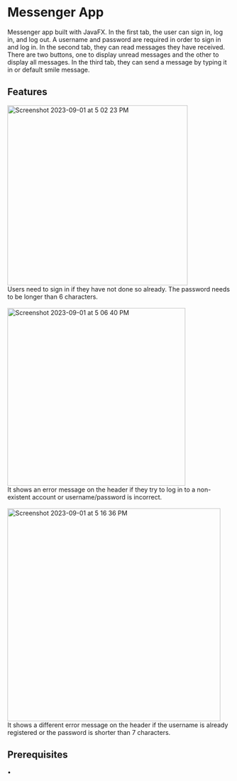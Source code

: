 # Messenger App
Messenger app built with JavaFX. In the first tab, the user can sign in, log in, and log out. A username and password are required in order to sign in and log in. In the second tab, they can read messages they have received. There are two buttons, one to display unread messages and the other to display all messages. In the third tab, they can send a message by typing it in or default smile message.

## Features
<img width="406" alt="Screenshot 2023-09-01 at 5 02 23 PM" src="https://github.com/makih2003/messenger/assets/139406942/d7c78b7a-6114-4112-8c54-c1627a3249f9">
<br>
Users need to sign in if they have not done so already. The password needs to be longer than 6 characters.
<br><br>

<img width="401" alt="Screenshot 2023-09-01 at 5 06 40 PM" src="https://github.com/makih2003/messenger/assets/139406942/c9262150-f3c5-4342-beec-3fb49825587b">
<br>
It shows an error message on the header if they try to log in to a non-existent account or username/password is incorrect. 
<br><br>

<img width="480" alt="Screenshot 2023-09-01 at 5 16 36 PM" src="https://github.com/makih2003/messenger/assets/139406942/e4d36112-8a6b-4ea0-8f5b-ab8aab1d2be6">
<br>
It shows a different error message on the header if the username is already registered or the password is shorter than 7 characters. 


## Prerequisites
•

